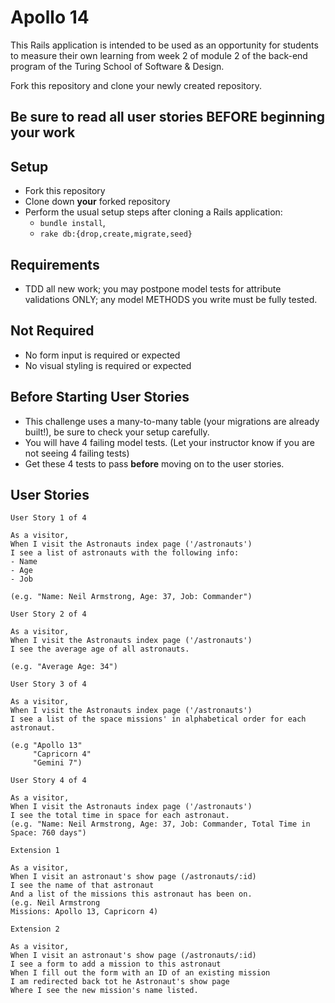 # Apollo 14

This Rails application is intended to be used as an opportunity for students to measure their own learning from week 2 of module 2 of the back-end program of the Turing School of Software & Design.

Fork this repository and clone your newly created repository. 

## Be sure to read all user stories BEFORE beginning your work

## Setup

- Fork this repository
- Clone down **your** forked repository
- Perform the usual setup steps after cloning a Rails application:
     - `bundle install`, 
     - `rake db:{drop,create,migrate,seed}`
     
## Requirements

- TDD all new work; you may postpone model tests for attribute validations ONLY; any model METHODS you write must be fully tested.

## Not Required

- No form input is required or expected
- No visual styling is required or expected

## Before Starting User Stories

- This challenge uses a many-to-many table (your migrations are already built!), be sure to check your setup carefully.
- You will have 4 failing model tests. (Let your instructor know if you are not seeing 4 failing tests)
- Get these 4 tests to pass **before** moving on to the user stories.

## User Stories

```
User Story 1 of 4

As a visitor,
When I visit the Astronauts index page ('/astronauts')
I see a list of astronauts with the following info:
- Name
- Age
- Job

(e.g. "Name: Neil Armstrong, Age: 37, Job: Commander")
```

```
User Story 2 of 4

As a visitor,
When I visit the Astronauts index page ('/astronauts')
I see the average age of all astronauts.

(e.g. "Average Age: 34")
```

```
User Story 3 of 4

As a visitor,
When I visit the Astronauts index page ('/astronauts')
I see a list of the space missions' in alphabetical order for each astronaut.

(e.g "Apollo 13"
     "Capricorn 4"
     "Gemini 7")
```

```
User Story 4 of 4

As a visitor,
When I visit the Astronauts index page ('/astronauts')
I see the total time in space for each astronaut.
(e.g. "Name: Neil Armstrong, Age: 37, Job: Commander, Total Time in Space: 760 days")
```

```
Extension 1

As a visitor, 
When I visit an astronaut's show page (/astronauts/:id)
I see the name of that astronaut 
And a list of the missions this astronaut has been on.
(e.g. Neil Armstrong
Missions: Apollo 13, Capricorn 4)
```

```
Extension 2

As a visitor, 
When I visit an astronaut's show page (/astronauts/:id)
I see a form to add a mission to this astronaut
When I fill out the form with an ID of an existing mission
I am redirected back tot he Astronaut's show page
Where I see the new mission's name listed. 
```